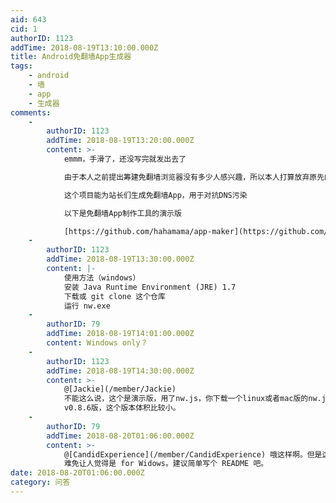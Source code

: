 ```yaml
---
aid: 643
cid: 1
authorID: 1123
addTime: 2018-08-19T13:10:00.000Z
title: Android免翻墙App生成器
tags:
    - android
    - 墙
    - app
    - 生成器
comments:
    -
        authorID: 1123
        addTime: 2018-08-19T13:20:00.000Z
        content: >-
            emmm，手滑了，还没写完就发出去了  

            由于本人之前提出筹建免翻墙浏览器没有多少人感兴趣，所以本人打算放弃原先的想法，转而尝试这个项目  

            这个项目能为站长们生成免翻墙App，用于对抗DNS污染  

            以下是免翻墙App制作工具的演示版  

            [https://github.com/hahamama/app-maker](https://github.com/hahamama/app-maker)
    -
        authorID: 1123
        addTime: 2018-08-19T13:30:00.000Z
        content: |-
            使用方法（windows）  
            安装 Java Runtime Environment (JRE) 1.7  
            下载或 git clone 这个仓库  
            运行 nw.exe
    -
        authorID: 79
        addTime: 2018-08-19T14:01:00.000Z
        content: Windows only？
    -
        authorID: 1123
        addTime: 2018-08-19T14:30:00.000Z
        content: >-
            @[Jackie](/member/Jackie)
            不能这么说，这个是演示版，用了nw.js，你下载一个linux或者mac版的nw.js就可以实现跨平台了。以后会改为在线版。顺便说一下为什么没用electron，因为electron太重了，这只是演示版，所以选用了早期的nw.js
            v0.8.6版，这个版本体积比较小。
    -
        authorID: 79
        addTime: 2018-08-20T01:06:00.000Z
        content: >-
            @[CandidExperience](/member/CandidExperience) 哦这样啊。但是这一打开全是 xxx.exe
            难免让人觉得是 for Widows。建议简单写个 README 吧。
date: 2018-08-20T01:06:00.000Z
category: 问答
---
```



